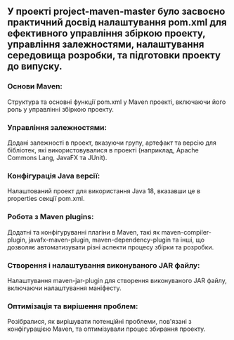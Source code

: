 ## У проекті project-maven-master було засвоєно практичний досвід налаштування pom.xml для ефективного управління збіркою проекту, управління залежностями, налаштування середовища розробки, та підготовки проекту до випуску.

### Основи Maven:
Структура та основні функції pom.xml у Maven проекті, включаючи його роль у управлінні збіркою проекту.

### Управління залежностями:
Додані залежності в проект, вказуючи групу, артефакт та версію для бібліотек, які використовувалися в проекті (наприклад, Apache Commons Lang, JavaFX та JUnit).

### Конфігурація Java версії:
Налаштований проект для використання Java 18, вказавши це в properties секції pom.xml.

### Робота з Maven plugins:
Додатні та конфігуруванні плагіни в Maven, такі як maven-compiler-plugin, javafx-maven-plugin, maven-dependency-plugin та інші, що дозволяє автоматизувати різні аспекти процесу збірки та розробки.

### Створення і налаштування виконуваного JAR файлу:
Налаштування maven-jar-plugin для створення виконуваного JAR файлу, включаючи налаштування маніфесту.

### Оптимізація та вирішення проблем:
Розібралися, як вирішувати потенційні проблеми, пов'язані з конфігурацією Maven, та оптимізували процес збирання проекту.
